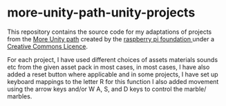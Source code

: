 # more-unity-path-unity-projects
This repository contains the source code for my adaptations of   projects   from the [More Unity path](https://rpf.io/more-unity) created by the [raspberry pi foundation ](https://www.raspberrypi.org/about/)under a [Creative Commons Licence](https://creativecommons.org/licenses/by-sa/4.0 ).

For each project, I have used different choices of assets  materials sounds etc from the given asset pack in most cases, in most cases, I have also added a reset button where applicable and in some projects, I have set up keyboard mappings to the letter R for this function I also added movement using the arrow keys and/or W A, S, and D keys to control the marble/ marbles.

